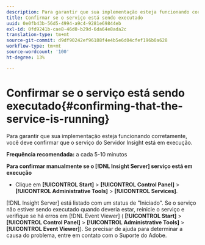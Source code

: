 ```yaml
---
description: Para garantir que sua implementação esteja funcionando corretamente, você deve confirmar que o serviço do Servidor Insight está em execução.
title: Confirmar se o serviço está sendo executado
uuid: 0e0fb43b-56d5-4994-a9c4-9281e69844eb
exl-id: 0fd9241b-cae8-46d0-b29d-6da64e8ada2c
translation-type: tm+mt
source-git-commit: d9df90242ef96188f4e4b5e6d04cfef196b0a628
workflow-type: tm+mt
source-wordcount: '100'
ht-degree: 13%

---
```


# Confirmar se o serviço está sendo executado{#confirming-that-the-service-is-running}

Para garantir que sua implementação esteja funcionando corretamente, você deve confirmar que o serviço do Servidor Insight está em execução.

**Frequência recomendada:** a cada 5-10 minutos

**Para confirmar manualmente se o  [!DNL Insight Server] serviço está em execução**

* Clique em **[!UICONTROL Start]** > **[!UICONTROL Control Panel]** > **[!UICONTROL Administrative Tools]** > **[!UICONTROL Services]**.

[!DNL Insight Server] está listado com um status de &quot;Iniciado&quot;. Se o serviço não estiver sendo executado quando deveria estar, reinicie o serviço e verifique se há erros em [!DNL Event Viewer] ( **[!UICONTROL Start]** > **[!UICONTROL Control Panel]** > **[!UICONTROL Administrative Tools]** > **[!UICONTROL Event Viewer]**). Se precisar de ajuda para determinar a causa do problema, entre em contato com o Suporte do Adobe.
